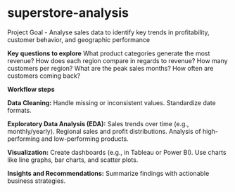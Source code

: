 # superstore-analysis
Project Goal - Analyse sales data to identify key trends in profitability, customer behavior, and geographic performance

**Key questions to explore**
What product categories generate the most revenue?
How does each region compare in regards to revenue? How many customers per region?
What are the peak sales months?
How often are customers coming back?

**Workflow steps**

**Data Cleaning:**
Handle missing or inconsistent values.
Standardize date formats.

**Exploratory Data Analysis (EDA):**
Sales trends over time (e.g., monthly/yearly).
Regional sales and profit distributions.
Analysis of high-performing and low-performing products.

**Visualization:**
Create dashboards (e.g., in Tableau or Power BI).
Use charts like line graphs, bar charts, and scatter plots.

**Insights and Recommendations:**
Summarize findings with actionable business strategies.

